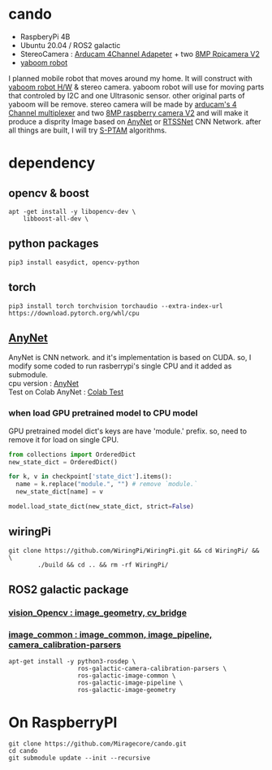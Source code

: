 # cando
- RaspberyPi 4B
- Ubuntu 20.04 / ROS2 galactic
- StereoCamera : [Arducam 4Channel Adapeter](https://www.arducam.com/16mp-autofocus-camera-for-raspberry-pi/) + two [8MP Rpicamera V2](https://www.arducam.com/16mp-autofocus-camera-for-raspberry-pi/)
- [yaboom robot](https://category.yahboom.net/collections/r-4-wheels-drive/products/raspbot)

I planned mobile robot that moves around my home.
It will construct with [yaboom robot H/W](https://category.yahboom.net/collections/r-4-wheels-drive/products/raspbot) & stereo camera.
yaboom robot will use for moving parts that controled by I2C and one Ultrasonic sensor. other original parts of yaboom will be remove.
stereo camera will be made by [arducam's 4 Channel multiplexer](https://www.arducam.com/product/multi-camera-v2-1-adapter-raspberry-pi/) and two [8MP raspberry camera V2](https://www.arducam.com/16mp-autofocus-camera-for-raspberry-pi/) and will make it produce a disprity Image based on [AnyNet](https://github.com/lrse/sptam) or [RTSSNet](https://github.com/lrse/sptam) CNN Network.
after all things are built, I will try [S-PTAM](https://github.com/lrse/sptam) algorithms.

# dependency

## opencv & boost
```
apt -get install -y libopencv-dev \
	libboost-all-dev \
```

## python packages 
```
pip3 install easydict, opencv-python
```

## torch
```
pip3 install torch torchvision torchaudio --extra-index-url https://download.pytorch.org/whl/cpu
```

## [AnyNet](https://github.com/mileyan/AnyNet)
AnyNet is CNN network. and it's implementation is based on CUDA. 
so, I modify some coded to run rasberrypi's single CPU and it added as submodule.  
cpu version : [AnyNet](https://github.com/Miragecore/AnyNet/tree/devel)  
Test on Colab AnyNet : [Colab Test](https://github.com/Miragecore/SandBox/blob/main/AnyNetTest-cpu.ipynb)

### when load GPU pretrained model to CPU model  
GPU pretrained model dict's keys are have 'module.' prefix. so, need to remove it for load on single CPU.  
```python
from collections import OrderedDict
new_state_dict = OrderedDict()

for k, v in checkpoint['state_dict'].items():
  name = k.replace("module.", "") # remove `module.`
  new_state_dict[name] = v

model.load_state_dict(new_state_dict, strict=False)
```

## wiringPi
```
git clone https://github.com/WiringPi/WiringPi.git && cd WiringPi/ && \
        ./build && cd .. && rm -rf WiringPi/
```

## ROS2 galactic package
### [vision_Opencv : image_geometry, cv_bridge](https://github.com/ros-perception/vision_opencv)
### [image_common : image_common, image_pipeline, camera_calibration-parsers](https://github.com/ros-perception/image_common)

```shell
apt-get install -y python3-rosdep \
                   ros-galactic-camera-calibration-parsers \
                   ros-galactic-image-common \
                   ros-galactic-image-pipeline \
                   ros-galactic-image-geometry
```

# On RaspberryPI
```shell
git clone https://github.com/Miragecore/cando.git
cd cando
git submodule update --init --recursive
```
